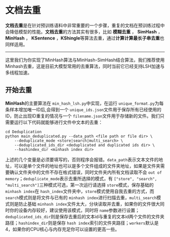 
# 文档去重

**文档去重**是在针对预训练语料中非常重要的一个步骤，重复的文档在预训练过程中会降低模型的性能。**文档去重**的方法其实有很多，比如 **模糊去重** ， **SimHash** ， **MinHash** ， **KSentence** ，**KShingle**等算法去重，通过**计算计算最长子串去重**也同样适用。

---

这里我们为你实现了MinHash算法与MinHash-SimHash结合算法，我们推荐使用Minhash去重，这是目前大模型常用的去重算法，同时当前它已经支持LSH加速与多线程加速。

## 开始去重

**MinHash**的主要算法在 `min_hash_lsh.py`中实现，在运行 `unique_format.py`为每条样本增加唯一ID后,会得到一个 `unique_ids.json`文件用于保存所有已经使用的ID，防止出现ID重复的情况与一个 `filename.json`文件用于存储新的文件。我们只需要运行以下代码就能够进行文件中文本的去重：

```
cd Deduplication
python main_deduplicated.py --data_path <file path or file dir> \
	--deduplicate_mode <store|search|multi_search> \
	--deduplicated_ids_dir <deduplicated and duplicated ids dir> \
	--hashindex_dir <minhash index dir> 

```

上述的几个变量是必须要填写的，否则程序会报错。`data_path`表示文本文件的地址，可以是单个文件的地址也可以是多个文件组成的文件夹地址，如果是文件夹需要确认文件夹中的文件不存在格式错误，同时文件夹内所有文档读取不会 `out of memory`；`deduplicate_mode`表示去重所选择的模式，有 `["store", "search", "multi_search"]`三种模式可选，第一次运行请选择 `store`模式，保存基础的 `minhash index`在 `hash_index`文件夹中，`store`模式使用自我去重的方式，而 `search`模式则是将文件与已有的 `minhash index`进行扫描去重，`multi_search`模式则是防止基础 `minhash index`文件太大，分块读取并去重，如果你的文件很大同时你的设备内存较好，建议使用该模式，同时将 `name`参数进行设置；`deduplicated_ids_dir`则是保存去重后的文本id与重复的文本id两个文件的文件夹路径；`hashindex_dir`则是保存 `hash index`索引的文件夹路径；`workers`默认是4，如果你的CPU核心与内存充足你可以设置的更高一些。
